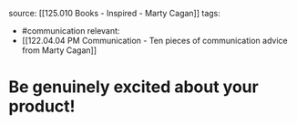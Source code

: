 source: [[125.010 Books - Inspired - Marty Cagan]]
tags:
- #communication 
relevant:
- [[122.04.04 PM Communication - Ten pieces of communication advice from Marty Cagan]]

# Be genuinely excited about your product!

